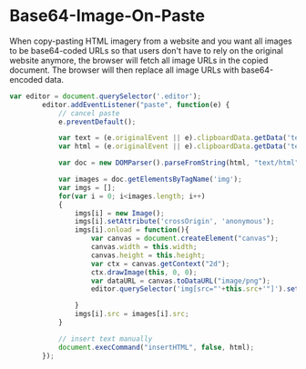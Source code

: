 # Base64-Image-On-Paste

When copy-pasting HTML imagery from a website and you want all images to be base64-coded URLs so that users don't have to rely on the original website anymore, the browser will fetch all image URLs in the copied document. The browser will then replace all image URLs with base64-encoded data.

```js
var editor = document.querySelector('.editor');
        editor.addEventListener("paste", function(e) {
            // cancel paste
            e.preventDefault();

            var text = (e.originalEvent || e).clipboardData.getData('text/plain');
            var html = (e.originalEvent || e).clipboardData.getData('text/html');

            var doc = new DOMParser().parseFromString(html, "text/html");

            var images = doc.getElementsByTagName('img');
            var imgs = [];
            for(var i = 0; i<images.length; i++)
            {
                imgs[i] = new Image();
                imgs[i].setAttribute('crossOrigin', 'anonymous');
                imgs[i].onload = function(){
                    var canvas = document.createElement("canvas");
                    canvas.width = this.width;
                    canvas.height = this.height;
                    var ctx = canvas.getContext("2d");
                    ctx.drawImage(this, 0, 0);
                    var dataURL = canvas.toDataURL("image/png");
                    editor.querySelector('img[src="'+this.src+'"]').setAttribute('src', dataURL)

                }
                imgs[i].src = images[i].src;
            }

            // insert text manually
            document.execCommand("insertHTML", false, html);
        });
 ```
